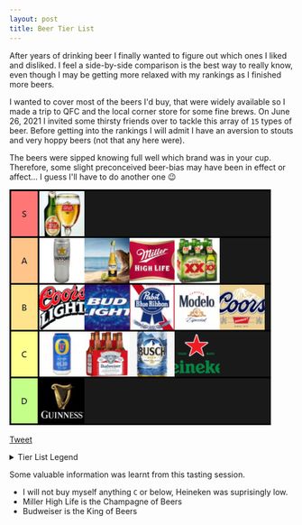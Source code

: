 ```yaml
---
layout: post
title: Beer Tier List
---
```


After years of drinking beer I finally wanted to figure out which ones I liked and disliked. I feel a side-by-side comparison is the best way to really know, even though I may be getting more relaxed with my rankings as I finished more beers.

I wanted to cover most of the beers I'd buy, that were widely available so I made a trip to QFC and the local corner store for some fine brews. On June 26, 2021 I invited some thirsty friends over to tackle this array of `15` types of beer. Before getting into the rankings I will admit I have an aversion to stouts and very hoppy beers (not that any here were).

The beers were sipped knowing full well which brand was in your cup. Therefore, some slight preconceived beer-bias may have been in effect or affect... I guess I'll have to do another one :wink:

![Beer Tier List](/assets/img/beer.png)

[Tweet](https://twitter.com/micmax_/status/1409180105826463745)

<details>
  <summary>Tier List Legend</summary>

  *`S` is the best, each category in order of how much I like. i.e. `Sapporo > Dos Equis`*

  | Tier | Beers         |           |                   |                 |                |
  |------|---------------|-----------|-------------------|-----------------|----------------|
  | S    | Stella Artois |           |                   |                 |                |
  | A    | Sapporo       | Corona    | Miller High Life  | Dos Equis       |                |
  | B    | Coor's Light  | Bud Light | Pabst Blue Ribbon | Modelo Especial | Coor's Banquet |
  | C    | Fosters       | Budweiser | Busch             | Heineken        |                |
  | D    | Guinness      |           |                   |                 |                |
</details>

Some valuable information was learnt from this tasting session.

- I will not buy myself anything `C` or below, Heineken was suprisingly low.
- Miller High Life is the Champagne of Beers
- Budweiser is the King of Beers
